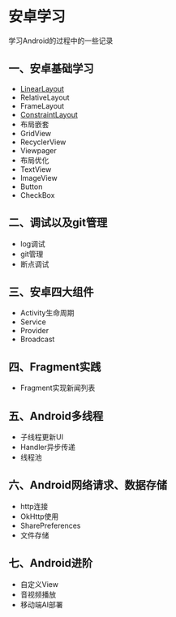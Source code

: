 # 安卓学习
学习Android的过程中的一些记录
## 一、安卓基础学习


* [LinearLayout](https://github.com/wisdom-pan/android-learning/tree/LinearLayout)
* RelativeLayout
* FrameLayout
* [ConstraintLayout](https://github.com/wisdom-pan/android-learning/tree/ConstrainLayout)
* 布局嵌套
* GridView
* RecyclerView
* Viewpager
* 布局优化
* TextView
* ImageView
* Button
* CheckBox


## 二、调试以及git管理
* log调试
* git管理
* 断点调试


## 三、安卓四大组件

* Activity生命周期
* Service
* Provider
* Broadcast

## 四、Fragment实践
* Fragment实现新闻列表

## 五、Android多线程
* 子线程更新UI
* Handler异步传递
* 线程池

## 六、Android网络请求、数据存储
* http连接
* OkHttp使用
* SharePreferences
* 文件存储

## 七、Android进阶
* 自定义View
* 音视频播放
* 移动端AI部署

